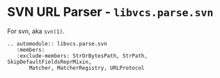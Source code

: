 # SVN URL Parser - `libvcs.parse.svn`

For svn, aka `svn(1)`.

```{eval-rst}
.. automodule:: libvcs.parse.svn
   :members:
   :exclude-members: StrOrBytesPath, StrPath, SkipDefaultFieldsReprMixin,
       Matcher, MatcherRegistry, URLProtocol
```
